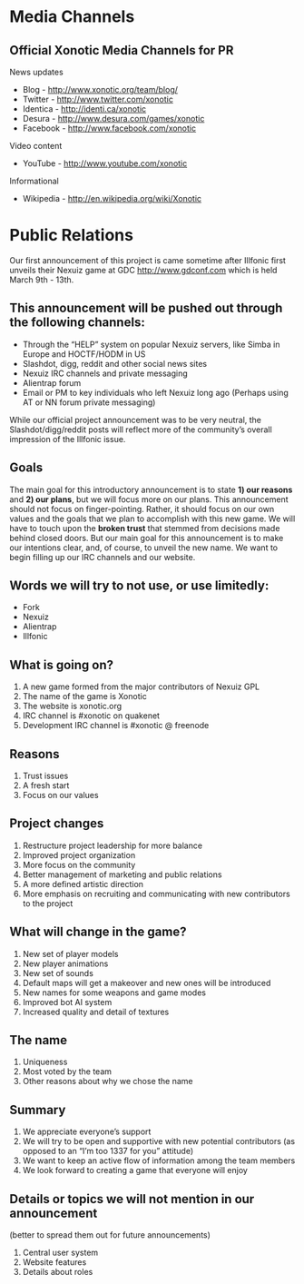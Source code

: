 Media Channels
==============

Official Xonotic Media Channels for PR
--------------------------------------

News updates
-   Blog - http://www.xonotic.org/team/blog/
-   Twitter - http://www.twitter.com/xonotic
-   Identica - http://identi.ca/xonotic
-   Desura - http://www.desura.com/games/xonotic
-   Facebook - http://www.facebook.com/xonotic

Video content
-   YouTube - http://www.youtube.com/xonotic

Informational
-   Wikipedia - http://en.wikipedia.org/wiki/Xonotic

Public Relations
================

Our first announcement of this project is came sometime after Illfonic first unveils their Nexuiz game at GDC http://www.gdconf.com
which is held March 9th - 13th.

This announcement will be pushed out through the following channels:
--------------------------------------------------------------------

-   Through the “HELP” system on popular Nexuiz servers, like Simba in Europe and HOCTF/HODM in US
-   Slashdot, digg, reddit and other social news sites
-   Nexuiz IRC channels and private messaging
-   Alientrap forum
-   Email or PM to key individuals who left Nexuiz long ago (Perhaps using AT or NN forum private messaging)

While our official project announcement was to be very neutral, the Slashdot/digg/reddit posts will reflect more of the community’s overall impression of the Illfonic issue.

Goals
-----

The main goal for this introductory announcement is to state **1) our reasons** and **2) our plans**, but we will focus more on our plans. This announcement should not focus on finger-pointing. Rather, it should focus on our own values and the goals that we plan to accomplish with this new game. We will have to touch upon the **broken trust** that stemmed from decisions made behind closed doors. But our main goal for this announcement is to make our intentions clear, and, of course, to unveil the new name. We want to begin filling up our IRC channels and our website.

Words we will try to not use, or use limitedly:
-----------------------------------------------

-   Fork
-   Nexuiz
-   Alientrap
-   Illfonic

What is going on?
-----------------

1.  A new game formed from the major contributors of Nexuiz GPL
2.  The name of the game is Xonotic
3.  The website is xonotic.org
4.  IRC channel is \#xonotic on quakenet
5.  Development IRC channel is \#xonotic @ freenode

Reasons
-------

1.  Trust issues
2.  A fresh start
3.  Focus on our values

Project changes
---------------

1.  Restructure project leadership for more balance
2.  Improved project organization
3.  More focus on the community
4.  Better management of marketing and public relations
5.  A more defined artistic direction
6.  More emphasis on recruiting and communicating with new contributors to the project

What will change in the game?
-----------------------------

1.  New set of player models
2.  New player animations
3.  New set of sounds
4.  Default maps will get a makeover and new ones will be introduced
5.  New names for some weapons and game modes
6.  Improved bot AI system
7.  Increased quality and detail of textures

The name
--------

1.  Uniqueness
2.  Most voted by the team
3.  Other reasons about why we chose the name

Summary
-------

1.  We appreciate everyone’s support
2.  We will try to be open and supportive with new potential contributors (as opposed to an “I’m too 1337 for you” attitude)
3.  We want to keep an active flow of information among the team members
4.  We look forward to creating a game that everyone will enjoy

Details or topics we will not mention in our announcement
---------------------------------------------------------

(better to spread them out for future announcements)

1.  Central user system
2.  Website features
3.  Details about roles


